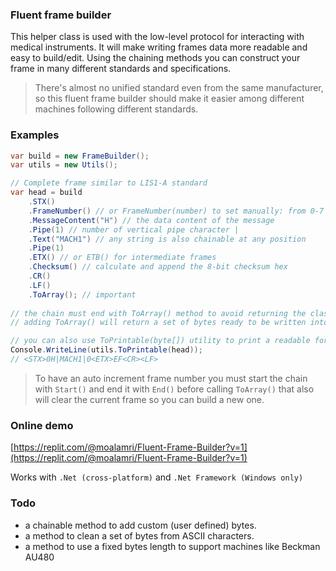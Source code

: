 ### Fluent frame builder
This helper class is used with the low-level protocol for interacting with medical instruments. It will make writing frames data more readable and easy to build/edit.
Using the chaining methods you can construct your frame in many different standards and specifications.
> There's almost no unified standard even from the same manufacturer, so this fluent frame builder should make it easier among different machines following different standards.

### Examples
```cs
var build = new FrameBuilder();
var utils = new Utils();

// Complete frame similar to LIS1-A standard
var head = build
    .STX()
    .FrameNumber() // or FrameNumber(number) to set manually: from 0-7
    .MessageContent("H") // the data content of the message 
    .Pipe(1) // number of vertical pipe character |
    .Text("MACH1") // any string is also chainable at any position 
    .Pipe(1)
    .ETX() // or ETB() for intermediate frames
    .Checksum() // calculate and append the 8-bit checksum hex
    .CR()
    .LF()
    .ToArray(); // important
 
// the chain must end with ToArray() method to avoid returning the class instance.
// adding ToArray() will return a set of bytes ready to be written into the buffer.

// you can also use ToPrintable(byte[]) utility to print a readable form of the frame
Console.WriteLine(utils.ToPrintable(head));
// <STX>0H|MACH1|0<ETX>EF<CR><LF>

```

> To have an auto increment frame number you must start the chain with `Start()` and end it with `End()` before calling `ToArray()` that also will clear the current frame so you can build a new one.

### Online demo

[https://replit.com/@moalamri/Fluent-Frame-Builder?v=1](https://replit.com/@moalamri/Fluent-Frame-Builder?v=1)

Works with `.Net (cross-platform)` and `.Net Framework (Windows only)`
### Todo
- a chainable method to add custom (user defined) bytes.
- a method to clean a set of bytes from ASCII characters.
- a method to use a fixed bytes length to support machines like Beckman AU480
